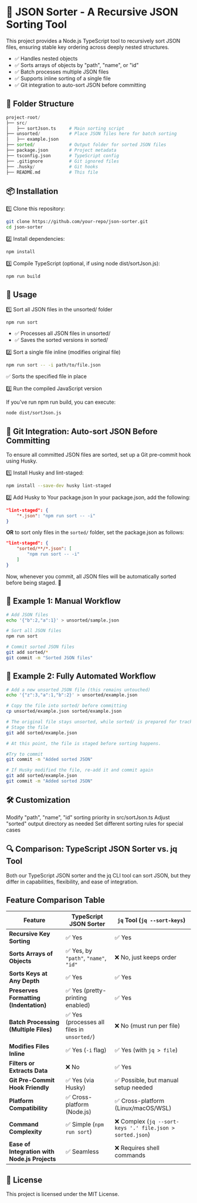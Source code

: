 # 📜 JSON Sorter - A Recursive JSON Sorting Tool

This project provides a Node.js TypeScript tool to recursively sort JSON files,
 ensuring stable key ordering across deeply nested structures.

- ✅ Handles nested objects
- ✅ Sorts arrays of objects by "path", "name", or "id"
- ✅ Batch processes multiple JSON files
- ✅ Supports inline sorting of a single file
- ✅ Git integration to auto-sort JSON before committing

## 📂 Folder Structure

```python
project-root/
├── src/
│   ├── sortJson.ts     # Main sorting script
├── unsorted/           # Place JSON files here for batch sorting
│   ├── example.json
├── sorted/             # Output folder for sorted JSON files
├── package.json        # Project metadata
├── tsconfig.json       # TypeScript config
├── .gitignore          # Git ignored files
├── .husky/             # Git hooks
├── README.md           # This file
```

## 📦 Installation

1️⃣ Clone this repository:

```sh
git clone https://github.com/your-repo/json-sorter.git
cd json-sorter
```

2️⃣ Install dependencies:

```sh
npm install
```

3️⃣ Compile TypeScript (optional, if using node dist/sortJson.js):

```sh
npm run build
```

## 🚀 Usage

1️⃣ Sort all JSON files in the unsorted/ folder

```sh
npm run sort
```

- ✅ Processes all JSON files in unsorted/
- ✅ Saves the sorted versions in sorted/

2️⃣ Sort a single file inline (modifies original file)

```sh
npm run sort -- -i path/to/file.json
```

✅ Sorts the specified file in place

3️⃣ Run the compiled JavaScript version

If you've run npm run build, you can execute:

```sh
node dist/sortJson.js
```

## 🔗 Git Integration: Auto-sort JSON Before Committing

To ensure all committed JSON files are sorted, set up a Git pre-commit hook using Husky.

1️⃣ Install Husky and lint-staged:

```sh
npm install --save-dev husky lint-staged
```

2️⃣ Add Husky to Your package.json
In your package.json, add the following:

```json
"lint-staged": {
    "*.json": "npm run sort -- -i"
}
```

**OR** to sort only files in the `sorted/` folder, set the package.json as follows:

```json
"lint-staged": {
    "sorted/**/*.json": [
        "npm run sort -- -i"
    ]
}
```

Now, whenever you commit, all JSON files will be automatically sorted before being staged. 🎯

## 🎯 Example 1: Manual Workflow

```sh
# Add JSON files
echo '{"b":2,"a":1}' > unsorted/sample.json

# Sort all JSON files
npm run sort

# Commit sorted JSON files
git add sorted/*
git commit -m "Sorted JSON files"
```

## 🎯 Example 2: Fully Automated Workflow

```sh
# Add a new unsorted JSON file (this remains untouched)
echo '{"z":3,"a":1,"b":2}' > unsorted/example.json

# Copy the file into sorted/ before committing
cp unsorted/example.json sorted/example.json

# The original file stays unsorted, while sorted/ is prepared for tracking
# Stage the file
git add sorted/example.json

# At this point, the file is staged before sorting happens.

#Try to commit
git commit -m "Added sorted JSON"

# If Husky modified the file, re-add it and commit again
git add sorted/example.json
git commit -m "Added sorted JSON"
```

## 🛠️ Customization

Modify "path", "name", "id" sorting priority in src/sortJson.ts
Adjust "sorted" output directory as needed
Set different sorting rules for special cases

## 🔍 Comparison: TypeScript JSON Sorter vs. jq Tool

Both our TypeScript JSON sorter and the jq CLI tool can sort JSON, but they differ in capabilities, flexibility, and ease of integration.

## **Feature Comparison Table**

| Feature                  | TypeScript JSON Sorter | `jq` Tool (`jq --sort-keys`) |
|--------------------------|----------------------|---------------------------|
| **Recursive Key Sorting** | ✅ Yes | ✅ Yes |
| **Sorts Arrays of Objects** | ✅ Yes, by `"path"`, `"name"`, `"id"` | ❌ No, just keeps order |
| **Sorts Keys at Any Depth** | ✅ Yes | ✅ Yes |
| **Preserves Formatting (Indentation)** | ✅ Yes (pretty-printing enabled) | ✅ Yes |
| **Batch Processing (Multiple Files)** | ✅ Yes (processes all files in `unsorted/`) | ❌ No (must run per file) |
| **Modifies Files Inline** | ✅ Yes (`-i` flag) | ✅ Yes (with `jq > file`) |
| **Filters or Extracts Data** | ❌ No | ✅ Yes |
| **Git Pre-Commit Hook Friendly** | ✅ Yes (via Husky) | ✅ Possible, but manual setup needed |
| **Platform Compatibility** | ✅ Cross-platform (Node.js) | ✅ Cross-platform (Linux/macOS/WSL) |
| **Command Complexity** | ✅ Simple (`npm run sort`) | ❌ Complex (`jq --sort-keys '.' file.json > sorted.json`) |
| **Ease of Integration with Node.js Projects** | ✅ Seamless | ❌ Requires shell commands |

## 📜 License

This project is licensed under the MIT License.
